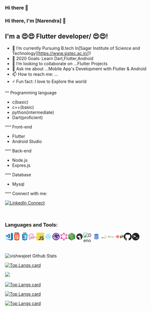 ### Hi there 👋

<!--
**narendra084/narendra084** is a ✨ _special_ ✨ repository because its `README.md` (this file) appears on your GitHub profile.
-->
### Hi there, I'm  [Narendra] 👋

## I'm a 😍😍 Flutter developer/ 😍😍!
- 🔭 I’m currently Pursuing B.tech In[Sagar Institute of Science and Technology][https://www.sistec.ac.in/]!
- 🥅 2020 Goals: Learn Dart,Flutter,Android 
- 👯 I’m looking to collaborate on ...Flutter Projects
- 💬 Ask me about ...Mobile App's Development with Flutter & Android 
- 📫 How to reach me: ...
- ⚡ Fun fact: I love to Explore the world 

^^ Programming language
   - c(basic)
   - c++(basic)
   - python(intermediate)
   - Dart(proficient)
                       
 ^^^ Front-end
  - Flutter
  - Android Studio
  
^^^ Back-end
  - Node.js
  - Expres.js

^^^ Database
  - Mysql
          
       
     
^^^ Connect with me:

[![LinkedIn Connect](https://img.shields.io/badge/%20-Connect-black?color=14171A&labelColor=212121&logo=linkedin&logoColor=ffffff)](https://www.linkedin.com/in/narendra-38b5ba168/) 


<br />

### Languages and Tools:

[<img align="left" alt="Visual Studio Code" width="26px" src="https://raw.githubusercontent.com/github/explore/80688e429a7d4ef2fca1e82350fe8e3517d3494d/topics/visual-studio-code/visual-studio-code.png" />][webdevplaylist]
[<img align="left" alt="HTML5" width="26px" src="https://raw.githubusercontent.com/github/explore/80688e429a7d4ef2fca1e82350fe8e3517d3494d/topics/html/html.png" />][webdevplaylist]
[<img align="left" alt="CSS3" width="26px" src="https://raw.githubusercontent.com/github/explore/80688e429a7d4ef2fca1e82350fe8e3517d3494d/topics/css/css.png" />][cssplaylist]
[<img align="left" alt="Sass" width="26px" src="https://raw.githubusercontent.com/github/explore/80688e429a7d4ef2fca1e82350fe8e3517d3494d/topics/sass/sass.png" />][cssplaylist]
[<img align="left" alt="JavaScript" width="26px" src="https://raw.githubusercontent.com/github/explore/80688e429a7d4ef2fca1e82350fe8e3517d3494d/topics/javascript/javascript.png" />][jsplaylist]
[<img align="left" alt="React" width="26px" src="https://raw.githubusercontent.com/github/explore/80688e429a7d4ef2fca1e82350fe8e3517d3494d/topics/react/react.png" />][reactplaylist]
[<img align="left" alt="Gatsby" width="26px" src="https://raw.githubusercontent.com/github/explore/e94815998e4e0713912fed477a1f346ec04c3da2/topics/gatsby/gatsby.png" />][webdevplaylist]
[<img align="left" alt="GraphQL" width="26px" src="https://raw.githubusercontent.com/github/explore/80688e429a7d4ef2fca1e82350fe8e3517d3494d/topics/graphql/graphql.png" />][webdevplaylist]
[<img align="left" alt="Node.js" width="26px" src="https://raw.githubusercontent.com/github/explore/80688e429a7d4ef2fca1e82350fe8e3517d3494d/topics/nodejs/nodejs.png" />][webdevplaylist]
[<img align="left" alt="Deno" width="26px" src="https://raw.githubusercontent.com/github/explore/361e2821e2dea67711cde99c9c40ed357061cf27/topics/deno/deno.png" />][webdevplaylist]
[<img align="left" alt="Deno" width="30px" src="https://raw.githubusercontent.com/rhoit/mode-icons/dump/icons/php.png" />][webdevplaylist]
[<img align="left" alt="SQL" width="26px" src="https://raw.githubusercontent.com/github/explore/80688e429a7d4ef2fca1e82350fe8e3517d3494d/topics/sql/sql.png" />][webdevplaylist]
[<img align="left" alt="MySQL" width="26px" src="https://raw.githubusercontent.com/github/explore/80688e429a7d4ef2fca1e82350fe8e3517d3494d/topics/mysql/mysql.png" />][webdevplaylist]
[<img align="left" alt="MongoDB" width="26px" src="https://raw.githubusercontent.com/github/explore/80688e429a7d4ef2fca1e82350fe8e3517d3494d/topics/mongodb/mongodb.png" />][webdevplaylist]
[<img align="left" alt="Git" width="26px" src="https://raw.githubusercontent.com/github/explore/80688e429a7d4ef2fca1e82350fe8e3517d3494d/topics/git/git.png" />][webdevplaylist]
[<img align="left" alt="GitHub" width="26px" src="https://raw.githubusercontent.com/github/explore/78df643247d429f6cc873026c0622819ad797942/topics/github/github.png" />][webdevplaylist]
[<img align="left" alt="HTML5" width="26px" src="https://raw.githubusercontent.com/github/explore/80688e429a7d4ef2fca1e82350fe8e3517d3494d/topics/terminal/terminal.png" />][webdevplaylist]

<br />

<br />

<br />
<br />
<img width="550px" alt="vishwajeet Github Stats"  src="https://github-readme-stats.vercel.app/api?username=rajput-blaze&show_icons=true&theme=radical&hide=prs,issues"/>

[![Top Langs card](https://github-readme-stats.vercel.app/api/top-langs/?username=rajput-blaze&layout=compact&theme=radical&card_width=500)](https://github.com/Rajput-Blaze/)


<img  width="550px" src="https://wakatime.com/share/@f18998d0-74f2-4485-9d40-29a01f7b18bc/1061deb9-3bff-4b75-9489-8e8cdf1e0815.png">

[![Top Langs card](https://github-readme-stats.vercel.app/api/pin/?username=Rajput-Blaze&repo=react_weather&layout=compact&theme=radical&card_width=500)](https://github.com/Rajput-Blaze/react_weather)


[![Top Langs card](https://github-readme-stats.vercel.app/api/pin/?username=Rajput-Blaze&repo=todo&layout=compact&theme=radical&card_width=500)](https://github.com/Rajput-Blaze/todo)


[![Top Langs card](https://github-readme-stats.vercel.app/api/pin/?username=Rajput-Blaze&repo=RestFul_api&layout=compact&theme=radical&card_width=500)](https://github.com/Rajput-Blaze/RestFul_api)


[twitter]: https://vishwajeet.tech/
[linkedin]: https://vishwajeet.tech/
[webdevplaylist]: https://vishwajeet.tech/
[jsplaylist]: https://vishwajeet.tech/
[cssplaylist]: https://vishwajeet.tech/
[reactplaylist]: https://vishwajeet.tech/
